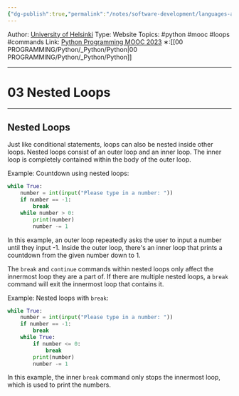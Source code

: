 ```yaml
---
{"dg-publish":true,"permalink":"/notes/software-development/languages-and-frameworks/python/0-python-programming-mooc/introduction/part-3/03-more-loops/03-nested-loops/","created":"2025-07-13T15:25:00.976+08:00"}
---
```


Author: [University of Helsinki](https://programming-23.mooc.fi/)
Type: Website
Topics: #python #mooc #loops #commands
Link: [Python Programming MOOC 2023](https://programming-23.mooc.fi/)
∗:[[00 PROGRAMMING/Python/_Python/Python\|00 PROGRAMMING/Python/_Python/Python]] 

---
# 03 Nested Loops

--- 

## Nested Loops

Just like conditional statements, loops can also be nested inside other loops. Nested loops consist of an outer loop and an inner loop. The inner loop is completely contained within the body of the outer loop.

Example: Countdown using nested loops:
```python
while True:
    number = int(input("Please type in a number: "))
    if number == -1:
        break
    while number > 0:
        print(number)
        number -= 1
```

In this example, an outer loop repeatedly asks the user to input a number until they input -1. Inside the outer loop, there's an inner loop that prints a countdown from the given number down to 1.

The `break` and `continue` commands within nested loops only affect the innermost loop they are a part of. If there are multiple nested loops, a `break` command will exit the innermost loop that contains it.

Example: Nested loops with `break`:
```python
while True:
    number = int(input("Please type in a number: "))
    if number == -1:
        break
    while True:
        if number <= 0:
            break
        print(number)
        number -= 1
```

In this example, the inner `break` command only stops the innermost loop, which is used to print the numbers.